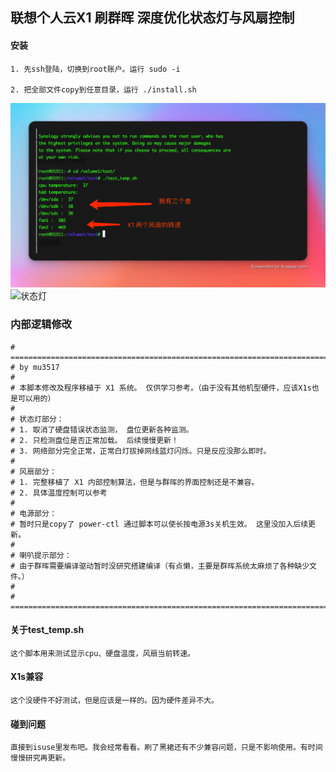 ## 联想个人云X1 刷群晖 深度优化状态灯与风扇控制

#### 安装
    1. 先ssh登陆，切换到root账户。运行 sudo -i 

    2. 把全部文件copy到任意目录，运行 ./install.sh
 
 ![运行测试程序](./images/1.png)
 ![状态灯](./images/2.png)

 ### 内部逻辑修改
    # ==============================================================================
    # by mu3517
    # 
    # 本脚本修改及程序移植于 X1 系统。 仅供学习参考。（由于没有其他机型硬件，应该X1s也是可以用的）
    #
    # 状态灯部分：
    # 1. 取消了硬盘错误状态监测， 盘位更新各种监测。
    # 2. 只检测盘位是否正常加载。 后续慢慢更新！
    # 3. 网络部分完全正常，正常白灯拔掉网线蓝灯闪烁。只是反应没那么即时。
    #
    # 风扇部分：
    # 1. 完整移植了 X1 内部控制算法，但是与群晖的界面控制还是不兼容。
    # 2. 具体温度控制可以参考
    #
    # 电源部分：
    # 暂时只是copy了 power-ctl 通过脚本可以使长按电源3s关机生效。 这里没加入后续更新。
    #
    # 喇叭提示部分：
    # 由于群晖需要编译驱动暂时没研究搭建编译（有点懒，主要是群晖系统太麻烦了各种缺少文件。）
    #
    # ==============================================================================


#### 关于test_temp.sh
    这个脚本用来测试显示cpu、硬盘温度，风扇当前转速。
    

#### X1s兼容
    这个没硬件不好测试，但是应该是一样的。因为硬件差异不大。

#### 碰到问题
    直接到isuse里发布吧。我会经常看看。刷了黑裙还有不少兼容问题，只是不影响使用。有时间慢慢研究再更新。

